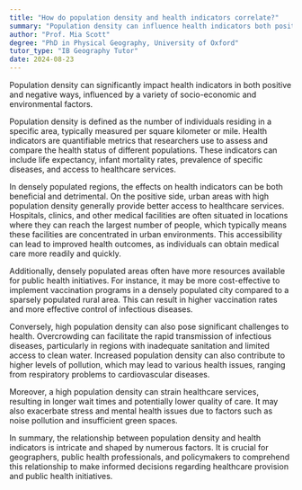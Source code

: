 ```yaml
---
title: "How do population density and health indicators correlate?"
summary: "Population density can influence health indicators both positively and negatively, depending on various socio-economic and environmental factors."
author: "Prof. Mia Scott"
degree: "PhD in Physical Geography, University of Oxford"
tutor_type: "IB Geography Tutor"
date: 2024-08-23
---
```


Population density can significantly impact health indicators in both positive and negative ways, influenced by a variety of socio-economic and environmental factors.

Population density is defined as the number of individuals residing in a specific area, typically measured per square kilometer or mile. Health indicators are quantifiable metrics that researchers use to assess and compare the health status of different populations. These indicators can include life expectancy, infant mortality rates, prevalence of specific diseases, and access to healthcare services.

In densely populated regions, the effects on health indicators can be both beneficial and detrimental. On the positive side, urban areas with high population density generally provide better access to healthcare services. Hospitals, clinics, and other medical facilities are often situated in locations where they can reach the largest number of people, which typically means these facilities are concentrated in urban environments. This accessibility can lead to improved health outcomes, as individuals can obtain medical care more readily and quickly.

Additionally, densely populated areas often have more resources available for public health initiatives. For instance, it may be more cost-effective to implement vaccination programs in a densely populated city compared to a sparsely populated rural area. This can result in higher vaccination rates and more effective control of infectious diseases.

Conversely, high population density can also pose significant challenges to health. Overcrowding can facilitate the rapid transmission of infectious diseases, particularly in regions with inadequate sanitation and limited access to clean water. Increased population density can also contribute to higher levels of pollution, which may lead to various health issues, ranging from respiratory problems to cardiovascular diseases.

Moreover, a high population density can strain healthcare services, resulting in longer wait times and potentially lower quality of care. It may also exacerbate stress and mental health issues due to factors such as noise pollution and insufficient green spaces.

In summary, the relationship between population density and health indicators is intricate and shaped by numerous factors. It is crucial for geographers, public health professionals, and policymakers to comprehend this relationship to make informed decisions regarding healthcare provision and public health initiatives.
    